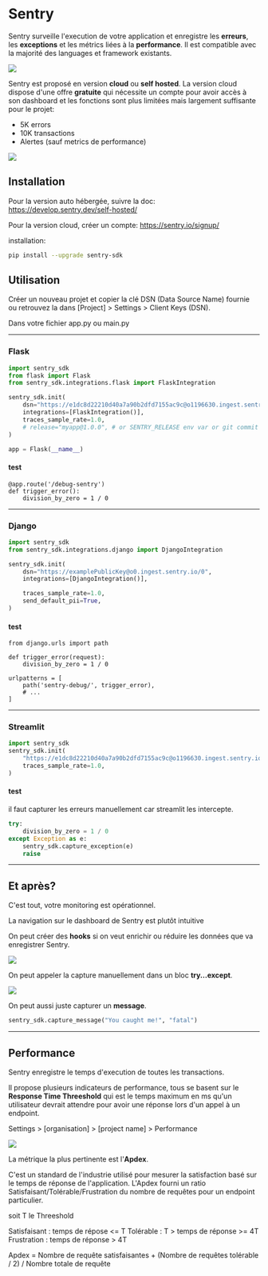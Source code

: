 # Sentry

Sentry surveille l'execution de votre application et enregistre les **erreurs**, les **exceptions** et les 
métrics liées à la **performance**. Il est compatible avec la majorité des languages et framework existants.

![](https://i.imgur.com/qZzal33.png)

Sentry est proposé en version **cloud** ou **self hosted**.
La version cloud dispose d'une offre **gratuite** qui nécessite un compte pour avoir accès à son dashboard et les fonctions sont plus limitées mais largement suffisante pour le projet:

* 5K errors
* 10K transactions
* Alertes (sauf metrics de performance)

![](https://i.imgur.com/jCO7Xqi.png)


## Installation

Pour la version auto hébergée, suivre la doc:
https://develop.sentry.dev/self-hosted/

Pour la version cloud, créer un compte:
https://sentry.io/signup/

installation:
```bash
pip install --upgrade sentry-sdk
```

## Utilisation


Créer un nouveau projet et copier la clé DSN (Data Source Name) fournie ou retrouvez la dans [Project] > Settings > Client Keys (DSN).

Dans votre fichier app.py ou main.py

---

### Flask

```python    
import sentry_sdk
from flask import Flask
from sentry_sdk.integrations.flask import FlaskIntegration

sentry_sdk.init(
    dsn="https://e1dc8d22210d40a7a90b2dfd7155ac9c@o1196630.ingest.sentry.io/6321460",
    integrations=[FlaskIntegration()],
    traces_sample_rate=1.0,
    # release="myapp@1.0.0", # or SENTRY_RELEASE env var or git commit
)

app = Flask(__name__)
```

#### test

```python=
@app.route('/debug-sentry')
def trigger_error():
    division_by_zero = 1 / 0
```
---

### Django

```python
import sentry_sdk
from sentry_sdk.integrations.django import DjangoIntegration

sentry_sdk.init(
    dsn="https://examplePublicKey@o0.ingest.sentry.io/0",
    integrations=[DjangoIntegration()],

    traces_sample_rate=1.0,
    send_default_pii=True,
)
```

#### test

```python=
from django.urls import path

def trigger_error(request):
    division_by_zero = 1 / 0

urlpatterns = [
    path('sentry-debug/', trigger_error),
    # ...
]
```
---
### Streamlit

```python
import sentry_sdk
sentry_sdk.init(
    "https://e1dc8d22210d40a7a90b2dfd7155ac9c@o1196630.ingest.sentry.io/6321460",
    traces_sample_rate=1.0,
)
```

#### test

il faut capturer les erreurs manuellement car streamlit les intercepte.

```python
try:
    division_by_zero = 1 / 0
except Exception as e:
    sentry_sdk.capture_exception(e)
    raise
```
---
## Et après?

C'est tout, votre monitoring est opérationnel.

La navigation sur le dashboard de Sentry est plutôt intuitive


On peut créer des **hooks** si on veut enrichir ou réduire les données que va enregistrer Sentry.


![](https://i.imgur.com/l2H5Eb5.png)


On peut appeler la capture manuellement dans un bloc **try...except**.


![](https://i.imgur.com/DPd0SGq.png)


On peut aussi juste capturer un **message**.

```python
sentry_sdk.capture_message("You caught me!", "fatal")
```
---
## Performance

Sentry enregistre le temps d'execution de toutes les transactions.

Il propose plusieurs indicateurs de performance, tous se basent sur le **Response Time Threeshold** qui est le temps maximum en ms qu'un utilisateur devrait attendre pour avoir une réponse lors d'un appel à un endpoint.

Settings > [organisation] > [project name] > Performance

![](https://i.imgur.com/o4bbHrz.png)

La métrique la plus pertinente est l'**Apdex**.

C'est un standard de l'industrie utilisé pour mesurer la satisfaction basé sur le temps de réponse de l'application. L'Apdex fourni un ratio Satisfaisant/Tolérable/Frustration du nombre de requêtes pour un endpoint particulier.

soit T le Threeshold

Satisfaisant : temps de répose <= T
Tolérable : T > temps de réponse >= 4T
Frustration : temps de réponse > 4T

Apdex = Nombre de requête satisfaisantes + (Nombre de requêtes tolérable / 2) / Nombre totale de requête
